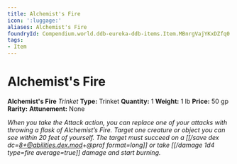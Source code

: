 ```yaml
---
title: Alchemist's Fire
icon: ':luggage:'
aliases: Alchemist's Fire
foundryId: Compendium.world.ddb-eureka-ddb-items.Item.MBnrgVajYKxDZfq0
tags:
- Item
---
```


# Alchemist's Fire

**Alchemist's Fire**
_Trinket_
**Type:** Trinket
**Quantity:** 1
**Weight:** 1 lb
**Price:** 50 gp
**Rarity:** 
**Attunement:** None

*When you take the Attack action, you can replace one of your attacks with throwing a flask of Alchemist’s Fire. Target one creature or object you can see within 20 feet of yourself. The target must succeed on a [[/save dex dc=8+@abilities.dex.mod+@prof  format=long]] or take  [[/damage 1d4 type=fire average=true]] damage and start burning.*